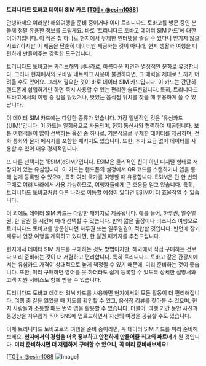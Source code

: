 **트리니다드 토바고 데이터 SIM 카드 [[TG💪+ @esim1088](https://t.me/s/esim1088)]**

안녕하세요 여러분! 해외여행을 준비 중이거나 이미 트리니다드 토바고를 방문 중인 분들께 정말 유용한 정보를 드릴게요. 바로 '트리니다드 토바고 데이터 SIM 카드'에 대한 이야기입니다. 이 작은 칩 하나로 현지에서 무제한 인터넷을 즐길 수 있다니 믿기지 않으시죠? 하지만 이 제품은 단순히 데이터만 제공하는 것이 아니라, 현지 생활과 여행을 더 편하게 만들어주는 강력한 도구입니다.

트리니다드 토바고는 카리브해의 섬나라로, 아름다운 자연과 열정적인 문화로 유명합니다. 그러나 현지에서의 모바일 네트워크 사용이 불편하다면, 그 매력을 제대로 느끼기 어려울 수도 있어요. 그래서 필요한 것이 바로 데이터 SIM 카드입니다. 이 카드는 간단히 핸드폰에 삽입하기만 하면 즉시 사용할 수 있는 편리한 솔루션입니다. 특히, 트리니다드 토바고에서의 여행 중 길을 잃었거나, 맛있는 음식점 위치를 찾을 때 유용하게 쓸 수 있답니다.

이 데이터 SIM 카드에는 다양한 종류가 있습니다. 가장 일반적인 것은 '유심카드(UIM)'입니다. 이 카드는 일회용으로 사용되며, 현지 통신사와 협력하여 제공됩니다. 보통 여행객들이 많이 선택하는 옵션 중 하나로, 기본적으로 무제한 데이터를 제공하며, 전화 통화와 문자 메시지를 포함한 패키지도 있습니다. 또한, 추가 요금 없이 데이터를 사용할 수 있어 매우 경제적입니다.

또 다른 선택지는 'ESIM(eSIM)'입니다. ESIM은 물리적인 칩이 아닌 디지털 형태로 저장되어 있는 유심입니다. 이 카드는 핸드폰의 설정에서 QR 코드를 스캔하거나 앱을 통해 쉽게 등록할 수 있으며, 특히 여러 국가를 여행할 때 유용합니다. ESIM은 단 한 번의 구매로 여러 나라에서 사용 가능하므로, 여행자들에게 큰 호응을 얻고 있습니다. 특히, 트리니다드 토바고처럼 다른 나라로 이동할 예정이 있다면 ESIM이 더 효율적일 수 있습니다.

이 외에도 데이터 SIM 카드는 다양한 패키지로 제공됩니다. 예를 들어, 하루권, 일주일권, 한 달권 등 시간에 따라 선택할 수 있습니다. 만약 짧은 출장이나 비즈니스 여행으로 트리니다드 토바고를 방문한다면 하루권 또는 일주일권이 적합할 것입니다. 반면에 장기 체류나 연장 여행을 계획하고 있다면, 한 달권 패키지를 추천드립니다.

현지에서 데이터 SIM 카드를 구매하는 것도 방법이지만, 해외에서 직접 구매하는 것보다 미리 준비하는 것이 더 저렴하고 편리합니다. 특히 트리니다드 토바고 같은 관광지에서는 유심카드 가격이 상대적으로 높게 책정될 수 있기 때문에, 미리 준비하는 것이 좋습니다. 또한, 미리 구매하면 영어를 못 하더라도 쉽게 등록할 수 있도록 상세한 설명서와 고객 지원 서비스도 함께 받을 수 있습니다.

트리니다드 토바고 데이터 SIM 카드를 사용하면 현지에서의 모든 활동이 더 편리해집니다. 여행 중 길을 잃었을 때 지도를 확인할 수 있고, 음식점 리뷰를 찾아볼 수 있으며, 현지 사람들과 소통할 때도 번역 앱을 활용할 수 있습니다. 더불어, 여행 기간 동안 사진과 동영상을 자유롭게 찍어 SNS에 업로드하면서 자신의 여정을 공유할 수도 있습니다.

이제 트리니다드 토바고로의 여행을 준비 중이라면, 꼭 데이터 SIM 카드를 미리 준비해보세요. **현지에서의 경험을 더욱 풍부하고 안전하게 만들어줄 최고의 파트너**가 될 것입니다. **미리 준비하시면 더 저렴하게 구매할 수 있으니, 꼭 미리 준비해보세요!**

[[TG💪+ @esim1088](https://t.me/s/esim1088) ![Image](https://i.postimg.cc/Y0z9fWf4/image.png)]